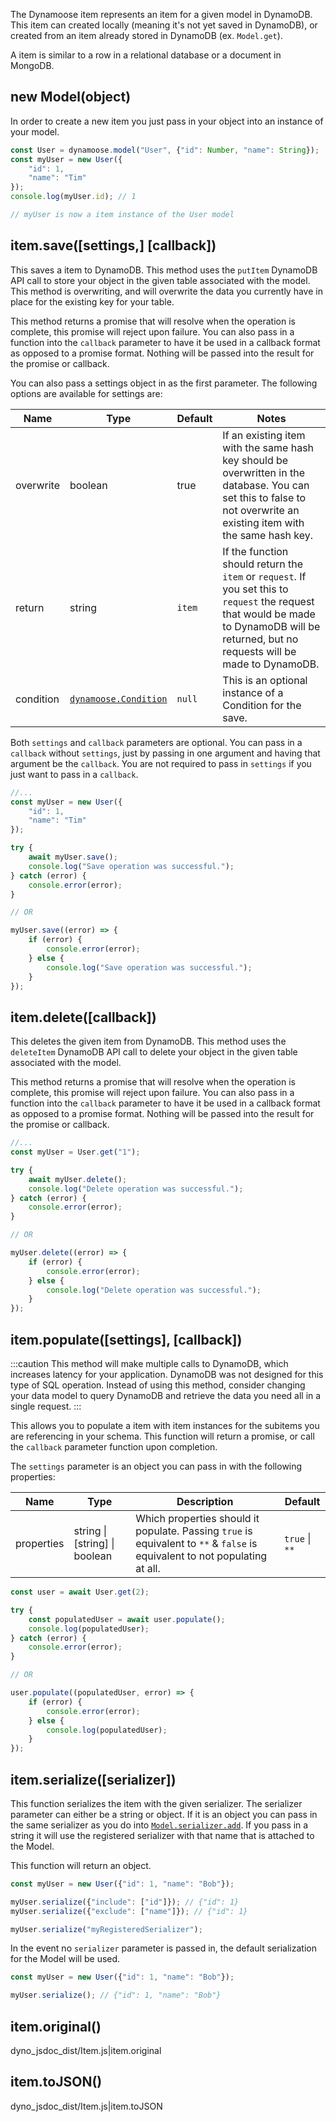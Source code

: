 The Dynamoose item represents an item for a given model in DynamoDB. This item can created locally (meaning it's not yet saved in DynamoDB), or created from an item already stored in DynamoDB (ex. `Model.get`).

A item is similar to a row in a relational database or a document in MongoDB.

## new Model(object)

In order to create a new item you just pass in your object into an instance of your model.

```js
const User = dynamoose.model("User", {"id": Number, "name": String});
const myUser = new User({
	"id": 1,
	"name": "Tim"
});
console.log(myUser.id); // 1

// myUser is now a item instance of the User model
```

## item.save([settings,] [callback])

This saves a item to DynamoDB. This method uses the `putItem` DynamoDB API call to store your object in the given table associated with the model. This method is overwriting, and will overwrite the data you currently have in place for the existing key for your table.

This method returns a promise that will resolve when the operation is complete, this promise will reject upon failure. You can also pass in a function into the `callback` parameter to have it be used in a callback format as opposed to a promise format. Nothing will be passed into the result for the promise or callback.

You can also pass a settings object in as the first parameter. The following options are available for settings are:

| Name | Type | Default | Notes |
|---|---|---|---|
| overwrite | boolean | true | If an existing item with the same hash key should be overwritten in the database. You can set this to false to not overwrite an existing item with the same hash key. |
| return | string | `item` | If the function should return the `item` or `request`. If you set this to `request` the request that would be made to DynamoDB will be returned, but no requests will be made to DynamoDB. |
| condition | [`dynamoose.Condition`](/guide/Condition) | `null` | This is an optional instance of a Condition for the save. |

Both `settings` and `callback` parameters are optional. You can pass in a `callback` without `settings`, just by passing in one argument and having that argument be the `callback`. You are not required to pass in `settings` if you just want to pass in a `callback`.

```js
//...
const myUser = new User({
	"id": 1,
	"name": "Tim"
});

try {
	await myUser.save();
	console.log("Save operation was successful.");
} catch (error) {
	console.error(error);
}

// OR

myUser.save((error) => {
	if (error) {
		console.error(error);
	} else {
		console.log("Save operation was successful.");
	}
});
```

## item.delete([callback])

This deletes the given item from DynamoDB. This method uses the `deleteItem` DynamoDB API call to delete your object in the given table associated with the model.

This method returns a promise that will resolve when the operation is complete, this promise will reject upon failure. You can also pass in a function into the `callback` parameter to have it be used in a callback format as opposed to a promise format. Nothing will be passed into the result for the promise or callback.

```js
//...
const myUser = User.get("1");

try {
	await myUser.delete();
	console.log("Delete operation was successful.");
} catch (error) {
	console.error(error);
}

// OR

myUser.delete((error) => {
	if (error) {
		console.error(error);
	} else {
		console.log("Delete operation was successful.");
	}
});
```

## item.populate([settings], [callback])

:::caution
This method will make multiple calls to DynamoDB, which increases latency for your application. DynamoDB was not designed for this type of SQL operation. Instead of using this method, consider changing your data model to query DynamoDB and retrieve the data you need all in a single request.
:::

This allows you to populate a item with item instances for the subitems you are referencing in your schema. This function will return a promise, or call the `callback` parameter function upon completion.

The `settings` parameter is an object you can pass in with the following properties:

| Name | Type | Description | Default |
| --- | --- | --- | --- |
| properties | string \| [string] \| boolean | Which properties should it populate. Passing `true` is equivalent to `**` & `false` is equivalent to not populating at all. | `true` \| `**` |

```js
const user = await User.get(2);

try {
	const populatedUser = await user.populate();
	console.log(populatedUser);
} catch (error) {
	console.error(error);
}

// OR

user.populate((populatedUser, error) => {
	if (error) {
		console.error(error);
	} else {
		console.log(populatedUser);
	}
});
```

## item.serialize([serializer])

This function serializes the item with the given serializer. The serializer parameter can either be a string or object. If it is an object you can pass in the same serializer as you do into [`Model.serializer.add`](Model#modelserializeraddname-serializer). If you pass in a string it will use the registered serializer with that name that is attached to the Model.

This function will return an object.

```js
const myUser = new User({"id": 1, "name": "Bob"});

myUser.serialize({"include": ["id"]}); // {"id": 1}
myUser.serialize({"exclude": ["name"]}); // {"id": 1}

myUser.serialize("myRegisteredSerializer");
```

In the event no `serializer` parameter is passed in, the default serialization for the Model will be used.

```js
const myUser = new User({"id": 1, "name": "Bob"});

myUser.serialize(); // {"id": 1, "name": "Bob"}
```

## item.original()

dyno_jsdoc_dist/Item.js|item.original

## item.toJSON()

dyno_jsdoc_dist/Item.js|item.toJSON
